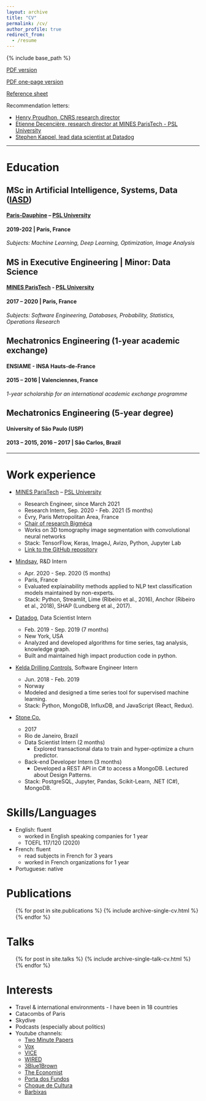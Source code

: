 ```yaml
---
layout: archive
title: "CV"
permalink: /cv/
author_profile: true
redirect_from:
  - /resume
---
```


{% include base_path %}

[PDF version](https://joaopcbertoldo.github.io/files/cv.en.pdf)

[PDF one-page version](https://joaopcbertoldo.github.io/files/cv-one-page.en.pdf)

[Reference sheet](https://joaopcbertoldo.github.io/files/reference-sheet.en.pdf) 

Recommendation letters: 
* [Henry Proudhon, CNRS research director](https://joaopcbertoldo.github.io/files/recommendation_letter.2021-01.HP.pdf)
* [Etienne Decencière, research director at MINES ParisTech - PSL University](https://joaopcbertoldo.github.io/files/recommendation_letter.2020-01.ED.pdf)
* [Stephen Kappel, lead data scientist at Datadog](https://joaopcbertoldo.github.io/files/recommendation_letter.2019-09.SK.pdf)

---

Education
======

## MSc in Artificial Intelligence, Systems, Data ([IASD](https://www.lamsade.dauphine.fr/wp/iasd/en/))
#### [Paris-Dauphine](https://dauphine.psl.eu/en/) – [PSL University](https://psl.eu/en)
#### 2019-202 | Paris, France

*Subjects: Machine Learning, Deep Learning, Optimization, Image Analysis*

## MS in Executive Engineering | Minor: Data Science 
#### [MINES ParisTech](https://www.minesparis.psl.eu/) - [PSL University](https://psl.eu/en)
#### 2017 – 2020 | Paris, France

*Subjects: Software Engineering, Databases, Probability, Statistics, Operations Research*

## Mechatronics Engineering (1-year academic exchange) 
#### ENSIAME - INSA Hauts-de-France 
#### 2015 – 2016 | Valenciennes, France

*1-year scholarship for an international academic exchange programme*

## Mechatronics Engineering (5-year degree) 
#### University of São Paulo (USP)
#### 2013 – 2015, 2016 – 2017 | São Carlos, Brazil

---

Work experience
======

* [MINES ParisTech](http://mines-paristech.fr/) – [PSL University](https://psl.eu/en)
  * Research Engineer, since March 2021
  * Research Intern, Sep. 2020 - Feb. 2021 (5 months)
  * Évry, Paris Metropolitan Area, France
  * [Chair of research Bigméca](https://bigmeca.minesparis.psl.eu/)
  * Works on 3D tomography image segmentation with convolutional neural networks
  * Stack: TensorFlow, Keras, ImageJ, Avizo, Python, Jupyter Lab
  * [Link to the GitHub repository](https://github.com/joaopcbertoldo/tomo2seg)

* [Mindsay](https://www.mindsay.com/), R&D Intern
  * Apr. 2020 - Sep. 2020 (5 months)
  * Paris, France
  * Evaluated explainability methods applied to NLP text classification models maintained by non-experts.
  * Stack: Python, Streamlit, Lime (Ribeiro et al., 2016), Anchor (Ribeiro et al., 2018), SHAP (Lundberg et al., 2017).

* [Datadog](https://www.datadoghq.com/), Data Scientist Intern
  * Feb. 2019 - Sep. 2019 (7 months)
  * New York, USA
  * Analyzed and developed algorithms for time series, tag analysis, knowledge graph.
  * Built and maintained high impact production code in python.

* [Kelda Drilling Controls](https://www.kelda.no/), Software Engineer Intern
  * Jun. 2018 - Feb. 2019
  * Norway
  * Modeled and designed a time series tool for supervised machine learning.
  * Stack: Python, MongoDB, InfluxDB, and JavaScript (React, Redux).

* [Stone Co.](https://www.stone.co/) 
  * 2017
  * Rio de Janeiro, Brazil
  * Data Scientist Intern (2 months)
    * Explored transactional data to train and hyper-optimize a churn   predictor.
  * Back-end Developer Intern (3 months)
    * Developed a REST API in C# to access a MongoDB. Lectured about Design Patterns.
  * Stack: PostgreSQL, Jupyter, Pandas, Scikit-Learn, .NET (C#), MongoDB.

  
Skills/Languages
======
* English: fluent
  * worked in English speaking companies for 1 year
  * TOEFL 117/120 (2020)
* French: fluent
  * read subjects in French for 3 years
  * worked in French organizations for 1 year
* Portuguese: native

Publications
======
  <ul>{% for post in site.publications %}
    {% include archive-single-cv.html %}
  {% endfor %}</ul>
  
Talks
======
  <ul>{% for post in site.talks %}
    {% include archive-single-talk-cv.html %}
  {% endfor %}</ul>
  
Interests
======
* Travel & international environments - I have been in 18 countries
* Catacombs of Paris 
* Skydive
* Podcasts (especially about politics)
* Youtube channels: 
  * [Two Minute Papers](https://www.youtube.com/channel/UCbfYPyITQ-7l4upoX8nvctg)
  * [Vox](https://www.youtube.com/channel/UCLXo7UDZvByw2ixzpQCufnA)
  * [VICE](https://www.youtube.com/channel/UCZaT_X_mc0BI-djXOlfhqWQ)
  * [WIRED](https://www.youtube.com/channel/UCftwRNsjfRo08xYE31tkiyw)
  * [3Blue1Brown](https://www.youtube.com/channel/UCYO_jab_esuFRV4b17AJtAw)
  * [The Economist](https://www.youtube.com/channel/UC0p5jTq6Xx_DosDFxVXnWaQ)
  * [Porta dos Fundos](https://www.youtube.com/channel/UCEWHPFNilsT0IfQfutVzsag)
  * [Choque de Cultura](https://www.youtube.com/watch?v=4u1w1UnqI0Y&list=PLA2Gd9vTv5MWbT1N-RVoTO7MHkfjKkYVV&ab_channel=TVQuase)
  * [Barbixas](https://www.youtube.com/channel/UCZbgt7KIEF_755Xm14JpkCQ)
